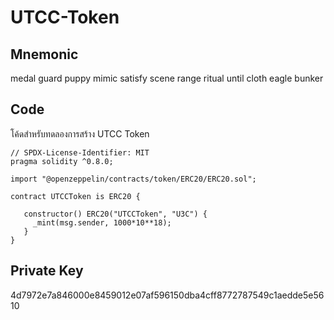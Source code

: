 # UTCC-Token

## Mnemonic
medal guard puppy mimic satisfy scene range ritual until cloth eagle bunker

## Code
โค้ดสำหรับทดลองการสร้าง UTCC Token

```
// SPDX-License-Identifier: MIT
pragma solidity ^0.8.0;

import "@openzeppelin/contracts/token/ERC20/ERC20.sol";

contract UTCCToken is ERC20 {

   constructor() ERC20("UTCCToken", "U3C") {
     _mint(msg.sender, 1000*10**18);
   }
}
```

## Private Key
4d7972e7a846000e8459012e07af596150dba4cff8772787549c1aedde5e5610
